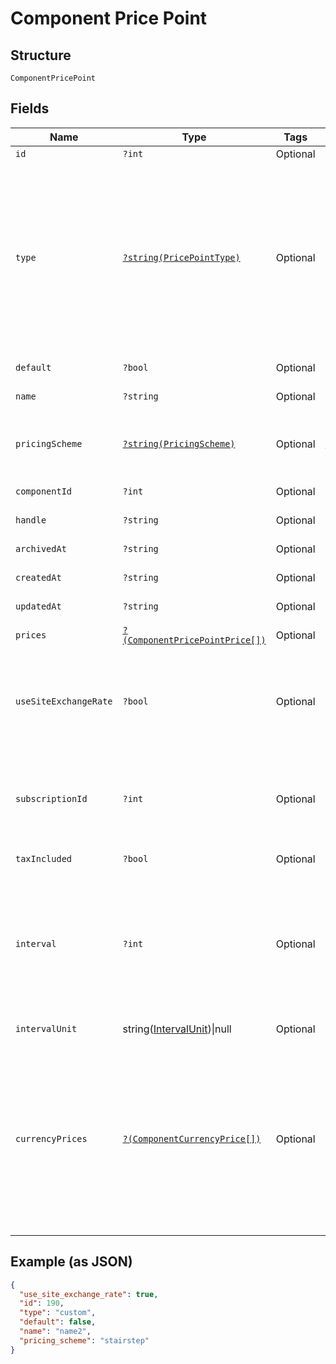 
# Component Price Point

## Structure

`ComponentPricePoint`

## Fields

| Name | Type | Tags | Description | Getter | Setter |
|  --- | --- | --- | --- | --- | --- |
| `id` | `?int` | Optional | - | getId(): ?int | setId(?int id): void |
| `type` | [`?string(PricePointType)`](../../doc/models/price-point-type.md) | Optional | Price point type. We expose the following types:<br><br>1. **default**: a price point that is marked as a default price for a certain product.<br>2. **custom**: a custom price point.<br>3. **catalog**: a price point that is **not** marked as a default price for a certain product and is **not** a custom one. | getType(): ?string | setType(?string type): void |
| `default` | `?bool` | Optional | Note: Refer to type attribute instead | getDefault(): ?bool | setDefault(?bool default): void |
| `name` | `?string` | Optional | - | getName(): ?string | setName(?string name): void |
| `pricingScheme` | [`?string(PricingScheme)`](../../doc/models/pricing-scheme.md) | Optional | The identifier for the pricing scheme. See [Product Components](https://help.chargify.com/products/product-components.html) for an overview of pricing schemes. | getPricingScheme(): ?string | setPricingScheme(?string pricingScheme): void |
| `componentId` | `?int` | Optional | - | getComponentId(): ?int | setComponentId(?int componentId): void |
| `handle` | `?string` | Optional | - | getHandle(): ?string | setHandle(?string handle): void |
| `archivedAt` | `?string` | Optional | - | getArchivedAt(): ?string | setArchivedAt(?string archivedAt): void |
| `createdAt` | `?string` | Optional | - | getCreatedAt(): ?string | setCreatedAt(?string createdAt): void |
| `updatedAt` | `?string` | Optional | - | getUpdatedAt(): ?string | setUpdatedAt(?string updatedAt): void |
| `prices` | [`?(ComponentPricePointPrice[])`](../../doc/models/component-price-point-price.md) | Optional | - | getPrices(): ?array | setPrices(?array prices): void |
| `useSiteExchangeRate` | `?bool` | Optional | Whether to use the site level exchange rate or define your own prices for each currency if you have multiple currencies defined on the site.<br>**Default**: `true` | getUseSiteExchangeRate(): ?bool | setUseSiteExchangeRate(?bool useSiteExchangeRate): void |
| `subscriptionId` | `?int` | Optional | (only used for Custom Pricing - ie. when the price point's type is `custom`) The id of the subscription that the custom price point is for. | getSubscriptionId(): ?int | setSubscriptionId(?int subscriptionId): void |
| `taxIncluded` | `?bool` | Optional | - | getTaxIncluded(): ?bool | setTaxIncluded(?bool taxIncluded): void |
| `interval` | `?int` | Optional | The numerical interval. i.e. an interval of ‘30’ coupled with an interval_unit of day would mean this component price point would renew every 30 days. This property is only available for sites with Multifrequency enabled. | getInterval(): ?int | setInterval(?int interval): void |
| `intervalUnit` | string([IntervalUnit](../../doc/models/interval-unit.md))\|null | Optional | This is a container for one-of cases. | getIntervalUnit(): ?string | setIntervalUnit(?string intervalUnit): void |
| `currencyPrices` | [`?(ComponentCurrencyPrice[])`](../../doc/models/component-currency-price.md) | Optional | An array of currency pricing data is available when multiple currencies are defined for the site. It varies based on the use_site_exchange_rate setting for the price point. This parameter is present only in the response of read endpoints, after including the appropriate query parameter. | getCurrencyPrices(): ?array | setCurrencyPrices(?array currencyPrices): void |

## Example (as JSON)

```json
{
  "use_site_exchange_rate": true,
  "id": 190,
  "type": "custom",
  "default": false,
  "name": "name2",
  "pricing_scheme": "stairstep"
}
```

